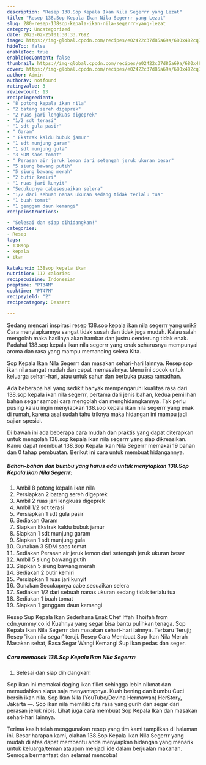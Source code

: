```yaml
---
description: "Resep 138.Sop Kepala Ikan Nila Segerrr yang Lezat"
title: "Resep 138.Sop Kepala Ikan Nila Segerrr yang Lezat"
slug: 280-resep-138sop-kepala-ikan-nila-segerrr-yang-lezat
category: Uncategorized
date: 2023-02-25T01:30:33.769Z
image: https://img-global.cpcdn.com/recipes/e02422c37d85a69a/680x482cq70/138sop-kepala-ikan-nila-segerrr-foto-resep-utama.jpg
hideToc: false
enableToc: true
enableTocContent: false
thumbnail: https://img-global.cpcdn.com/recipes/e02422c37d85a69a/680x482cq70/138sop-kepala-ikan-nila-segerrr-foto-resep-utama.jpg
cover: https://img-global.cpcdn.com/recipes/e02422c37d85a69a/680x482cq70/138sop-kepala-ikan-nila-segerrr-foto-resep-utama.jpg
author: Admin
authorAv: notfound
ratingvalue: 3
reviewcount: 13
recipeingredient:
- "8 potong kepala ikan nila"
- "2 batang sereh digeprek"
- "2 ruas jari lengkuas digeprek"
- "1/2 sdt terasi"
- "1 sdt gula pasir"
- " Garam"
- " Ekstrak kaldu bubuk jamur"
- "1 sdt munjung garam"
- "1 sdt munjung gula"
- "3 SDM saos tomat"
- " Perasan air jeruk lemon dari setengah jeruk ukuran besar"
- "5 siung bawang putih"
- "5 siung bawang merah"
- "2 butir kemiri"
- "1 ruas jari kunyit"
- "Secukupnya cabesesuaikan selera"
- "1/2 dari sebuah nanas ukuran sedang tidak terlalu tua"
- "1 buah tomat"
- "1 genggam daun kemangi"
recipeinstructions:

- "Selesai dan siap dihidangkan!"
categories:
- Resep
tags:
- 138sop
- kepala
- ikan

katakunci: 138sop kepala ikan 
nutrition: 112 calories
recipecuisine: Indonesian
preptime: "PT34M"
cooktime: "PT47M"
recipeyield: "2"
recipecategory: Dessert

---
```





Sedang mencari inspirasi resep 138.sop kepala ikan nila segerrr yang unik? Cara menyiapkannya sangat tidak susah dan tidak juga mudah. Kalau salah mengolah maka hasilnya akan hambar dan justru cenderung tidak enak. Padahal 138.sop kepala ikan nila segerrr yang enak seharusnya mempunyai aroma dan rasa yang mampu memancing selera Kita.





Sop Kepala Ikan Nila Segerrr dan masakan sehari-hari lainnya. Resep sop ikan nila sangat mudah dan cepat memasaknya. Menu ini cocok untuk keluarga sehari-hari, atau untuk sahur dan berbuka puasa ramadhan.

Ada beberapa hal yang sedikit banyak mempengaruhi kualitas rasa dari 138.sop kepala ikan nila segerrr, pertama dari jenis bahan, kedua pemilihan bahan segar sampai cara mengolah dan menghidangkannya. Tak perlu pusing kalau ingin menyiapkan 138.sop kepala ikan nila segerrr yang enak di rumah, karena asal sudah tahu triknya maka hidangan ini mampu jadi sajian spesial.






Di bawah ini ada beberapa cara mudah dan praktis yang dapat diterapkan untuk mengolah 138.sop kepala ikan nila segerrr yang siap dikreasikan. Kamu dapat membuat 138.Sop Kepala Ikan Nila Segerrr memakai 19 bahan dan 0 tahap pembuatan. Berikut ini cara untuk membuat hidangannya.

<!--inarticleads1-->

##### Bahan-bahan dan bumbu yang harus ada untuk menyiapkan 138.Sop Kepala Ikan Nila Segerrr:

1. Ambil 8 potong kepala ikan nila
1. Persiapkan 2 batang sereh digeprek
1. Ambil 2 ruas jari lengkuas digeprek
1. Ambil 1/2 sdt terasi
1. Persiapkan 1 sdt gula pasir
1. Sediakan  Garam
1. Siapkan  Ekstrak kaldu bubuk jamur
1. Siapkan 1 sdt munjung garam
1. Siapkan 1 sdt munjung gula
1. Gunakan 3 SDM saos tomat
1. Sediakan  Perasan air jeruk lemon dari setengah jeruk ukuran besar
1. Ambil 5 siung bawang putih
1. Siapkan 5 siung bawang merah
1. Sediakan 2 butir kemiri
1. Persiapkan 1 ruas jari kunyit
1. Gunakan Secukupnya cabe.sesuaikan selera
1. Sediakan 1/2 dari sebuah nanas ukuran sedang tidak terlalu tua
1. Sediakan 1 buah tomat
1. Siapkan 1 genggam daun kemangi


Resep Sup Kepala Ikan Sederhana Enak Chef Iffah Thoifah from cdn.yummy.co.id Kuahnya yang segar bisa bantu pulihkan tenaga. Sop Kepala Ikan Nila Segerrr dan masakan sehari-hari lainnya. Terbaru Teruji; Resep &#39;ikan nila segar&#39; teruji. Resep Cara Membuat Sop Ikan Nila Merah Masakan sehat, Rasa Segar Wangi Kemangi Sup ikan pedas dan seger. 

<!--inarticleads2-->

##### Cara memasak 138.Sop Kepala Ikan Nila Segerrr:


1. Selesai dan siap dihidangkan!

Sop ikan ini memakai daging ikan fillet sehingga lebih nikmat dan memudahkan siapa saja menyantapnya. Kuah bening dan bumbu Cuci bersih ikan nila. Sop Ikan Nila (YouTube/Devina Hermawan) HerStory, Jakarta —. Sop ikan nila memiliki cita rasa yang gurih dan segar dari perasan jeruk nipis. Lihat juga cara membuat Sop Kepala Ikan dan masakan sehari-hari lainnya. 

Terima kasih telah menggunakan resep yang tim kami tampilkan di halaman ini. Besar harapan kami, olahan 138.Sop Kepala Ikan Nila Segerrr yang mudah di atas dapat membantu anda menyiapkan hidangan yang menarik untuk keluarga/teman ataupun menjadi ide dalam berjualan makanan. Semoga bermanfaat dan selamat mencoba!
